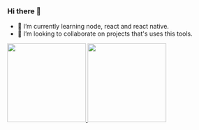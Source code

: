 ### Hi there 👋

<!--
**igordavoli/igordavoli** is a ✨ _special_ ✨ repository because its `README.md` (this file) appears on your GitHub profile.

Here are some ideas to get you started:

- 🔭 I’m currently working on ...
- 🤔 I’m looking for help with ...
- 💬 Ask me about ...
- 📫 How to reach me: ...
- 😄 Pronouns: ...
- ⚡ Fun fact: ...
 -->
- 🌱 I’m currently learning node, react and react native.
- 👯 I’m looking to collaborate on projects that's uses this tools.

<div>
 <a title="Anurag's GitHub stats" href="https://github.com/anuraghazra/github-readme-stats">
   <img height="180em"  src="https://github-readme-stats.vercel.app/api?username=igordavoli&theme=radical&card_width=430" />
   <img height="180em"  src="https://github-readme-stats.vercel.app/api/top-langs/?username=igordavoli&layout=compact&theme=radical&langs_count=10&card_width=430"/>
</div>

